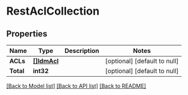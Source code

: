 # RestAclCollection

## Properties
Name | Type | Description | Notes
------------ | ------------- | ------------- | -------------
**ACLs** | [**[]IdmAcl**](idmACL.md) |  | [optional] [default to null]
**Total** | **int32** |  | [optional] [default to null]

[[Back to Model list]](../../README.md#documentation-for-models) [[Back to API list]](../../README.md#documentation-for-api-endpoints) [[Back to README]](../../README.md)


